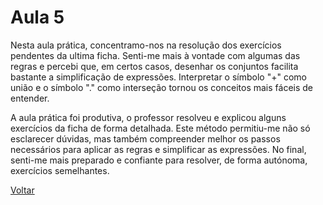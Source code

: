 # Aula 5
Nesta aula prática, concentramo-nos na resolução dos exercícios pendentes da ultima ficha. Senti-me mais à vontade com algumas das regras e percebi que, em certos casos, desenhar os conjuntos facilita bastante a simplificação de expressões. Interpretar o símbolo "+" como união e o símbolo "." como interseção tornou os conceitos mais fáceis de entender.

A aula prática foi produtiva, o professor resolveu e explicou alguns exercícios da ficha de forma detalhada. Este método permitiu-me não só esclarecer dúvidas, mas também compreender melhor os passos necessários para aplicar as regras e simplificar as expressões. No final, senti-me mais preparado e confiante para resolver, de forma autónoma, exercícios semelhantes.

[Voltar](../readme.md)
